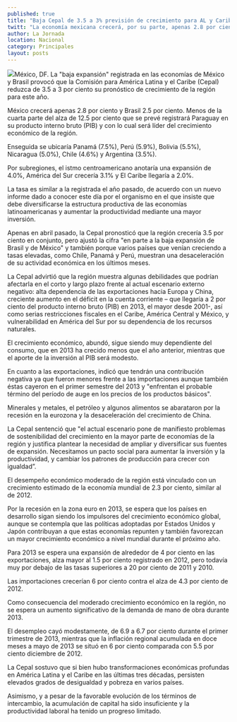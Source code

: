 ```yaml
---
published: true
title: "Baja Cepal de 3.5 a 3% previsión de crecimiento para AL y Caribe en 2013"
twitt: "La economía mexicana crecerá, por su parte, apenas 2.8 por ciento, precisó la Comisión"
author: La Jornada
location: Nacional
category: Principales
layout: posts
---
```


![](http://i.imgur.com/gB1LtCgm.jpg)México, DF. La "baja expansión" registrada en las economías de México y Brasil provocó que la Comisión para América Latina y el Caribe (Cepal) reduzca de 3.5 a 3 por ciento su pronóstico de crecimiento de la región para este año.

México crecerá apenas 2.8 por ciento y Brasil 2.5 por ciento. Menos de la cuarta parte del alza de 12.5 por ciento que se prevé registrará Paraguay en su producto interno bruto (PIB) y con lo cual será líder del crecimiento económico de la región.

Enseguida se ubicaría Panamá (7.5%), Perú (5.9%), Bolivia (5.5%), Nicaragua (5.0%), Chile (4.6%) y Argentina (3.5%).

Por subregiones, el istmo centroamericano anotaría una expansión de 4.0%, América del Sur crecería 3.1% y El Caribe llegaría a 2.0%.

La tasa es similar a la registrada el año pasado, de acuerdo con un nuevo informe dado a conocer este día por el organismo en el que insiste que debe diversificarse la estructura productiva de las economías latinoamericanas y aumentar la productividad mediante una mayor inversión.

Apenas en abril pasado, la Cepal pronosticó que la región crecería 3.5 por ciento en conjunto, pero ajustó la cifra "en parte a la baja expansión de Brasil y de México" y también porque varios países que venían creciendo a tasas elevadas, como Chile, Panamá y Perú, muestran una desaceleración de su actividad económica en los últimos meses.

La Cepal advirtió que la región muestra algunas debilidades que podrían afectarla en el corto y largo plazo frente al actual escenario externo negativo: alta dependencia de las exportaciones hacia Europa y China, creciente aumento en el déficit en la cuenta corriente – que llegaría a 2 por ciento del producto interno bruto (PIB) en 2013, el mayor desde 2001-, así como serias restricciones fiscales en el Caribe, América Central y México, y vulnerabilidad en América del Sur por su dependencia de los recursos naturales.

El crecimiento económico, abundó, sigue siendo muy dependiente del consumo, que en 2013 ha crecido menos que el año anterior, mientras que el aporte de la inversión al PIB será modesto.

En cuanto a las exportaciones, indicó que tendrán una contribución negativa ya que fueron menores frente a las importaciones aunque también éstas cayeron en el primer semestre del 2013 y "enfrentan el probable término del período de auge en los precios de los productos básicos".

Minerales y metales, el petróleo y algunos alimentos se abarataron por la recesión en la eurozona y la desaceleración del crecimiento de China.

La Cepal sentenció que "el actual escenario pone de manifiesto problemas de sostenibilidad del crecimiento en la mayor parte de economías de la región y justifica plantear la necesidad de ampliar y diversificar sus fuentes de expansión. Necesitamos un pacto social para aumentar la inversión y la productividad, y cambiar los patrones de producción para crecer con igualdad”.

El desempeño económico moderado de la región está vinculado con un crecimiento estimado de la economía mundial de 2.3 por ciento, similar al de 2012.

Por la recesión en la zona euro en 2013, se espera que los países en desarrollo sigan siendo los impulsores del crecimiento económico global, aunque se contempla que las políticas adoptadas por Estados Unidos y Japón contribuyan a que estas economías repunten y también favorezcan un mayor crecimiento económico a nivel mundial durante el próximo año.

Para 2013 se espera una expansión de alrededor de 4 por ciento en las exportaciones, alza mayor al 1.5 por ciento registrado en 2012, pero todavía muy por debajo de las tasas superiores a 20 por ciento de 2011 y 2010.

Las importaciones crecerían 6 por ciento contra el alza de 4.3 por ciento de 2012.

Como consecuencia del moderado crecimiento económico en la región, no se espera un aumento significativo de la demanda de mano de obra durante 2013.

El desempleo cayó modestamente, de 6.9 a 6.7 por ciento durante el primer trimestre de 2013, mientras que la inflación regional acumulada en doce meses a mayo de 2013 se situó en 6 por ciento comparada con 5.5 por ciento diciembre de 2012.

La Cepal sostuvo que si bien hubo transformaciones económicas profundas en América Latina y el Caribe en las últimas tres décadas, persisten elevados grados de desigualdad y pobreza en varios países.

Asimismo, y a pesar de la favorable evolución de los términos de intercambio, la acumulación de capital ha sido insuficiente y la productividad laboral ha tenido un progreso limitado.
